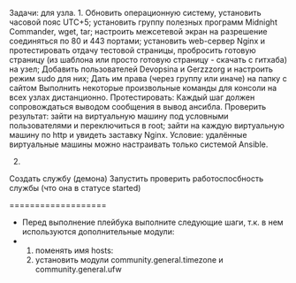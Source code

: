 Задачи: для узла.
1.
Обновить операционную систему, установить часовой пояс UTC+5;
установить группу полезных программ Midnight Commander, wget, tar;
настроить межсетевой экран на разрешение соединяться по 80 и 443 портами;
установить web-сервер Nginx и протестировать отдачу тестовой страницы, пробросить готовую страницу (из шаблона или просто готовую страницу - скачать с гитхаба) на узел;
Добавить пользователей Devopsina и Gerzzzorg и настроить режим sudo для них;
Дать им права (через группу или иначе) на папку с сайтом
Выполнить некоторые произвольные команды для консоли на всех узлах дистанционно.
Протестировать:
Каждый шаг должен сопровождаться выводом сообщения в вывод ансибла.
Проверить результат:
зайти на виртуальную машину под условными пользователями и переключиться в root;
зайти на каждую виртуальную машину по http и увидеть заставку Nginx.
Условие: удалённые виртуальные машины можно настраивать только системой Ansible.

2.
 Создать службу (демона) 
 Запустить
 проверить работоспосбность службы (что она в статусе started)


===================
- Перед выполнение плейбука выполните следующие шаги, т.к. в нем используются дополнительные модули:
- 1. поменять имя hosts:
  2. установить модули community.general.timezone и community.general.ufw
